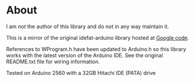 # About

I am _not_ the author of this library and do not in any way maintain it.

This is a mirror of the original idefat-arduino library hosted at [Google code](https://code.google.com/archive/p/idefat-arduino/downloads).

References to WProgram.h have been updated to Arduino.h so this library works with the latest version of the Arduino IDE. See the original README.txt file for wiring information.

Tested on Arduino 2560 with a 32GB Hitachi IDE (PATA) drive